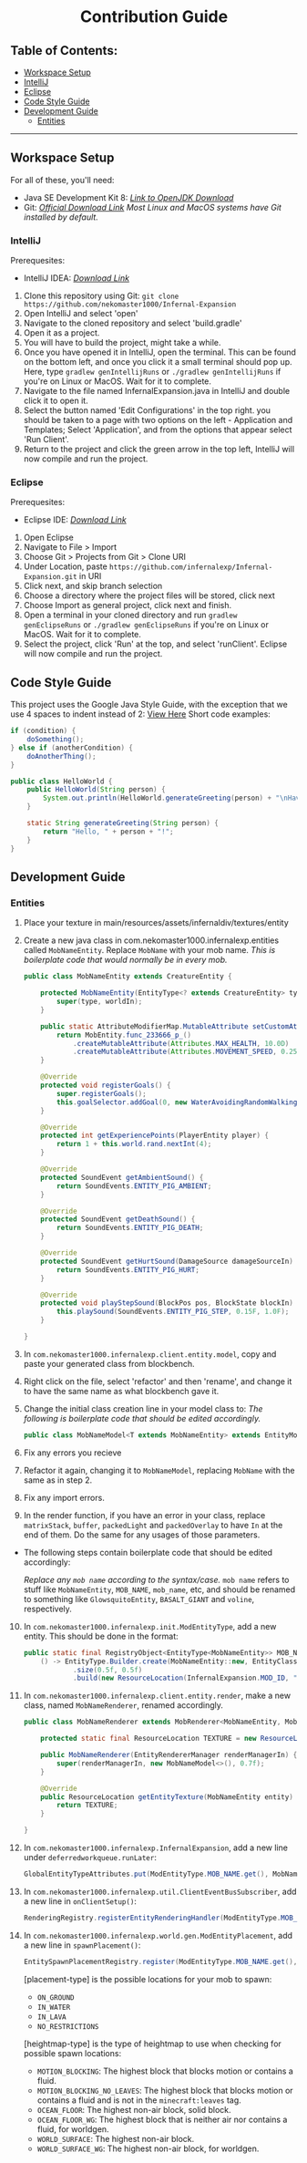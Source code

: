 <h1 align="center">Contribution Guide</h1>

## Table of Contents:
 - [Workspace Setup](#workspace-setup)
  - [IntelliJ](#intellij)
  - [Eclipse](#eclipse)
 - [Code Style Guide](#code-style-guide)
 - [Development Guide](#development-guide)
   - [Entities](#entities)

---

## Workspace Setup

For all of these, you'll need:
 - Java SE Development Kit 8: _[Link to OpenJDK Download](https://adoptopenjdk.net/?variant=openjdk8&jvmVariant=hotspot)_
 - Git:  _[Official Download Link](https://git-scm.com/downloads)_
  _Most Linux and MacOS systems have Git installed by default._

### IntelliJ

Prerequesites:
 - IntelliJ IDEA: _[Download Link](https://www.jetbrains.com/idea/download/)_

1. Clone this repository using Git: `git clone https://github.com/nekomaster1000/Infernal-Expansion`
2. Open IntelliJ and select 'open'
3. Navigate to the cloned repository and select 'build.gradle'
4. Open it as a project.
5. You will have to build the project, might take a while.
6. Once you have opened it in IntelliJ, open the terminal. This can be found on the bottom left, and once you click it a small terminal should pop up.
  Here, type `gradlew genIntellijRuns` or `./gradlew genIntellijRuns` if you're on Linux or MacOS. Wait for it to complete.
7. Navigate to the file named InfernalExpansion.java in IntelliJ and double click it to open it.
8. Select the button named 'Edit Configurations' in the top right. you should be taken to a page with two options on the left - Application and Templates;
  Select 'Application', and from the options that appear select 'Run Client'.
9. Return to the project and click the green arrow in the top left, IntelliJ will now compile and run the project.

### Eclipse

Prerequesites:
 - Eclipse IDE: _[Download Link](https://www.eclipse.org/downloads/)_

1. Open Eclipse
2. Navigate to File > Import
3. Choose Git > Projects from Git > Clone URI
4. Under Location, paste `https://github.com/infernalexp/Infernal-Expansion.git` in URI
5. Click next, and skip branch selection
6. Choose a directory where the project files will be stored, click next
7. Choose Import as general project, click next and finish.
8. Open a terminal in your cloned directory and run `gradlew genEclipseRuns` or `./gradlew genEclipseRuns` if you're on Linux or MacOS. Wait for it to complete.
9. Select the project, click 'Run' at the top, and select 'runClient'. Eclipse will now compile and run the project.

## Code Style Guide

This project uses the Google Java Style Guide, with the exception that we use 4 spaces to indent instead of 2: [View Here](https://google.github.io/styleguide/javaguide.html)
Short code examples:

```java
if (condition) {
    doSomething();
} else if (anotherCondition) {
    doAnotherThing();
}
```
```java
public class HelloWorld {
    public HelloWorld(String person) {
        System.out.println(HelloWorld.generateGreeting(person) + "\nHave a lovely day!");
    }

    static String generateGreeting(String person) {
        return "Hello, " + person + "!";
    }
}
```

## Development Guide

### Entities

1. Place your texture in main/resources/assets/infernaldiv/textures/entity

2. Create a new java class in com.nekomaster1000.infernalexp.entities called `MobNameEntity`. Replace `MobName` with your mob name.
    _This is boilerplate code that would normally be in every mob._
    ```java
    public class MobNameEntity extends CreatureEntity {

        protected MobNameEntity(EntityType<? extends CreatureEntity> type, World worldIn) {
            super(type, worldIn);
        }

        public static AttributeModifierMap.MutableAttribute setCustomAttributes() {
            return MobEntity.func_233666_p_()
                .createMutableAttribute(Attributes.MAX_HEALTH, 10.0D)
                .createMutableAttribute(Attributes.MOVEMENT_SPEED, 0.25D);
        }

        @Override
        protected void registerGoals() {
            super.registerGoals();
            this.goalSelector.addGoal(0, new WaterAvoidingRandomWalkingGoal(this, 0.25d));
        }

        @Override
        protected int getExperiencePoints(PlayerEntity player) {
            return 1 + this.world.rand.nextInt(4);
        }

        @Override
        protected SoundEvent getAmbientSound() {
            return SoundEvents.ENTITY_PIG_AMBIENT;
        }

        @Override
        protected SoundEvent getDeathSound() {
            return SoundEvents.ENTITY_PIG_DEATH;
        }

        @Override
        protected SoundEvent getHurtSound(DamageSource damageSourceIn) {
            return SoundEvents.ENTITY_PIG_HURT;
        }

        @Override
        protected void playStepSound(BlockPos pos, BlockState blockIn) {
            this.playSound(SoundEvents.ENTITY_PIG_STEP, 0.15F, 1.0F);
        }

    }
    ```

3. In `com.nekomaster1000.infernalexp.client.entity.model`, copy and paste your generated class from blockbench.

4. Right click on the file, select 'refactor' and then 'rename', and change it to have the same name as what blockbench gave it.

5. Change the initial class creation line in your model class to:
    _The following is boilerplate code that should be edited accordingly._
    ```java
    public class MobNameModel<T extends MobNameEntity> extends EntityModel<T>
    ```

6. Fix any errors you recieve

7. Refactor it again, changing it to `MobNameModel`, replacing `MobName` with the same as in step 2.

8. Fix any import errors.

9. In the render function, if you have an error in your class, replace `matrixStack`, `buffer`, `packedLight` and `packedOverlay` to have `In` at the end of them. Do the same for any usages of those parameters.

 - The following steps contain boilerplate code that should be edited accordingly:
 
    _Replace any `mob name` according to the syntax/case._
    `mob name` refers to stuff like `MobNameEntity`, `MOB_NAME`, `mob_name`, etc, and should be renamed to something like `GlowsquitoEntity`, `BASALT_GIANT` and `voline`, respectively.

10. In `com.nekomaster1000.infernalexp.init.ModEntityType`, add a new entity. This should be done in the format:
    ```java
    public static final RegistryObject<EntityType<MobNameEntity>> MOB_NAME = ENTITY_TYPES.register("mob_name",
        () -> EntityType.Builder.create(MobNameEntity::new, EntityClassification.CREATURE)
                .size(0.5f, 0.5f)
                .build(new ResourceLocation(InfernalExpansion.MOD_ID, "mob_name").toString()));
    ```

12. In `com.nekomaster1000.infernalexp.client.entity.render`, make a new class, named `MobNameRenderer`, renamed accordingly.
    ```java
    public class MobNameRenderer extends MobRenderer<MobNameEntity, MobNameModel<MobNameEntity>> {

        protected static final ResourceLocation TEXTURE = new ResourceLocation(InfernalExpansion.MOD_ID, "textures/entity/mob_name.png");

        public MobNameRenderer(EntityRendererManager renderManagerIn) {
            super(renderManagerIn, new MobNameModel<>(), 0.7f);
        }

        @Override
        public ResourceLocation getEntityTexture(MobNameEntity entity) {
            return TEXTURE;
        }

    }
    ```

13. In `com.nekomaster1000.infernalexp.InfernalExpansion`, add a new line under `deferredworkqueue.runLater`:
    ```java
    GlobalEntityTypeAttributes.put(ModEntityType.MOB_NAME.get(), MobNameEntity.setCustomAttributes().create());
    ```

14. In `com.nekomaster1000.infernalexp.util.ClientEventBusSubscriber`, add a new line in `onClientSetup()`:
    ```java
    RenderingRegistry.registerEntityRenderingHandler(ModEntityType.MOB_NAME.get(), MobNameRenderer::new);
    ```

15. In `com.nekomaster1000.infernalexp.world.gen.ModEntityPlacement`, add a new line in `spawnPlacement()`:
    ```java
    EntitySpawnPlacementRegistry.register(ModEntityType.MOB_NAME.get(), EntitySpawnPlacementRegistry.PlacementType.[placement-type], Heightmap.Type.[heightmap-type], MobEntity::canSpawnOn);
    ```
    [placement-type] is the possible locations for your mob to spawn:
     - `ON_GROUND`
     - `IN_WATER`
     - `IN_LAVA`
     - `NO_RESTRICTIONS`

    [heightmap-type] is the type of heightmap to use when checking for possible spawn locations:
     - `MOTION_BLOCKING`: The highest block that blocks motion or contains a fluid.
     - `MOTION_BLOCKING_NO_LEAVES`: The highest block that blocks motion or contains a fluid and is not in the `minecraft:leaves` tag.
     - `OCEAN_FLOOR`: The highest non-air block, solid block.
     - `OCEAN_FLOOR_WG`: The highest block that is neither air nor contains a fluid, for worldgen.
     - `WORLD_SURFACE`: The highest non-air block.
     - `WORLD_SURFACE_WG`: The highest non-air block, for worldgen.